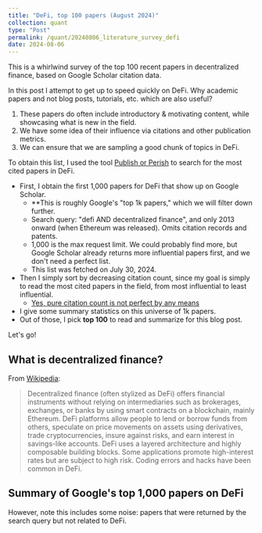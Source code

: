 ```yaml
---
title: "DeFi, top 100 papers (August 2024)"
collection: quant
type: "Post"
permalink: /quant/20240806_literature_survey_defi
date: 2024-08-06
---
```


This is a whirlwind survey of the top 100 recent papers in decentralized finance, based on Google Scholar citation data.

In this post I attempt to get up to speed quickly on DeFi. Why academic papers and not blog posts, tutorials, etc. which are also useful?

1. These papers do often include introductory & motivating content, while showcasing what is new in the field.
2. We have some idea of their influence via citations and other publication metrics.
3. We can ensure that we are sampling a good chunk of topics in DeFi.

To obtain this list, I used the tool [Publish or Perish](https://harzing.com/resources/publish-or-perish) to search for the most cited papers in DeFi.

- First, I obtain the first 1,000 papers for DeFi that show up on Google Scholar.
  - **This is roughly Google's "top 1k papers," which we will filter down further.
  - Search query: "defi AND decentralized finance", and only 2013 onward (when Ethereum was released). Omits citation records and patents.
  - 1,000 is the max request limit. We could probably find more, but Google Scholar already returns more influential papers first, and we don't need a perfect list.
  - This list was fetched on July 30, 2024.
- Then I simply sort by decreasing citation count, since my goal is simply to read the most cited papers in the field, from most influential to least influential.
  - [Yes, pure citation count is not perfect by any means](https://academia.stackexchange.com/questions/37021/why-is-it-bad-to-judge-a-paper-by-citation-count)
- I give some summary statistics on this universe of 1k papers.
- Out of those, I pick **top 100** to read and summarize for this blog post.

Let's go!

## What is decentralized finance?

From [Wikipedia](https://en.wikipedia.org/wiki/Decentralized_finance):

>  Decentralized finance (often stylized as DeFi) offers financial instruments without relying on intermediaries such as brokerages, exchanges, or banks by using smart contracts on a blockchain, mainly Ethereum. DeFi platforms allow people to lend or borrow funds from others, speculate on price movements on assets using derivatives, trade cryptocurrencies, insure against risks, and earn interest in savings-like accounts. DeFi uses a layered architecture and highly composable building blocks. Some applications promote high-interest rates but are subject to high risk. Coding errors and hacks have been common in DeFi.

## Summary of Google's top 1,000 papers on DeFi

However, note this includes some noise: papers that were returned by the search query but not related to DeFi.












<!--
Could cluster these papers by their metadata also.
-->
